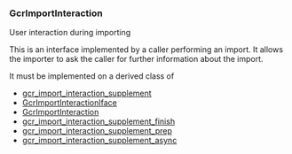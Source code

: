 ### GcrImportInteraction

User interaction during importing

 This is an interface implemented by a caller performing an import. It allows
 the importer to ask the caller for further information about the import.

 It must be implemented on a derived class of [](GTlsInteraction)

* [gcr_import_interaction_supplement]()
* [GcrImportInteractionIface]()
* [GcrImportInteraction]()
* [gcr_import_interaction_supplement_finish]()
* [gcr_import_interaction_supplement_prep]()
* [gcr_import_interaction_supplement_async]()
